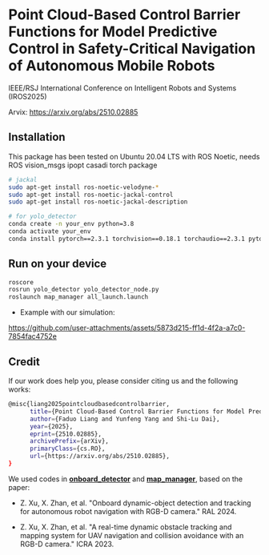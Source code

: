 # Point Cloud-Based Control Barrier Functions for Model Predictive Control in Safety-Critical Navigation of Autonomous Mobile Robots

IEEE/RSJ International Conference on Intelligent Robots and Systems (IROS2025)

Arvix: https://arxiv.org/abs/2510.02885

## Installation
This package has been tested on Ubuntu 20.04 LTS with ROS Noetic, needs ROS vision_msgs ipopt casadi torch package

```bash
# jackal
sudo apt-get install ros-noetic-velodyne-*  
sudo apt-get install ros-noetic-jackal-control  
sudo apt-get install ros-noetic-jackal-description

# for yolo_detector
conda create -n your_env python=3.8
conda activate your_env
conda install pytorch==2.3.1 torchvision==0.18.1 torchaudio==2.3.1 pytorch-cuda=12.1 -c pytorch -c nvidia
```


## Run on your device

```bash
roscore
rosrun yolo_detector yolo_detector_node.py
roslaunch map_manager all_launch.launch
```

- Example with our simulation:


https://github.com/user-attachments/assets/5873d215-ff1d-4f2a-a7c0-7854fac4752e


  

## Credit

If our work does help you, please consider citing us and the following works:

```bash
@misc{liang2025pointcloudbasedcontrolbarrier,
      title={Point Cloud-Based Control Barrier Functions for Model Predictive Control in Safety-Critical Navigation of Autonomous Mobile Robots}, 
      author={Faduo Liang and Yunfeng Yang and Shi-Lu Dai},
      year={2025},
      eprint={2510.02885},
      archivePrefix={arXiv},
      primaryClass={cs.RO},
      url={https://arxiv.org/abs/2510.02885}, 
}
```

We used codes in **[onboard_detector](https://github.com/Zhefan-Xu/onboard_detector)** and **[map_manager](https://github.com/Zhefan-Xu/map_manager)**, based on the paper:

- Z. Xu, X. Zhan, et al. "Onboard dynamic-object detection and tracking for autonomous robot navigation with RGB-D camera." RAL 2024.

- Z. Xu, X. Zhan, et al. "A real-time dynamic obstacle tracking and mapping system for UAV navigation and collision avoidance with an RGB-D camera." ICRA 2023.



